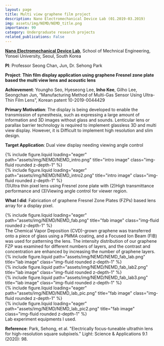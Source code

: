 ```yaml
---
layout: page
title: Multi view graphene film project
description: Nano Electromechanical Device Lab (01.2019-03.2019)
img: assets/img/NEMD/NEMD_title.png
importance: 99
category: Undergraduate research projects
related_publications: False
---
```


**<a href='http://nemd.yonsei.ac.kr/'>Nano Electromechanical Device Lab</a>**, School of Mechnical Engineering, Yonsei University, Seoul, South Korea

**PI**: Professor Seong Chan, Jun, Dr. Sehong Park

**Project**: **Thin film display application using graphene Fresnel zone plate based the multi view lens and acoustic lens**


**Achievement**: Youngho Seo, Hyeseong Lee, **Inho Kee**, Gilho Lee, Seongchan Jun, “Manufacturing Method of Multi-Gas Sensor Using Ultra-Thin Film Lens”, Korean patent 10-2019-0044429


**Primary Motivation**: The display is being developed to enable the transmission of synesthesia, such as expressing a large amount of information and 3D images without glass and sounds. Lenticular lens or parallax barrier technology is required to implement glassless 3D and multi view display. However, it is Difficult to implement high resolution and slim design.


**Target Application**: Dual view display needing viewing angle control
<div class="row">
    <div class="col-sm mt-3 mt-md-0">
        {% include figure.liquid loading="eager" path="assets/img/NEMD/NEMD_intro.png" title="intro image" class="img-fluid rounded z-depth-1" %}
    </div>
    <div class="col-sm mt-3 mt-md-0">
        {% include figure.liquid loading="eager" path="assets/img/NEMD/NEMD_intro2.png" title="intro image" class="img-fluid rounded z-depth-1" %}
    </div>
</div>
<div class="caption">
    (1)Ultra thin pixel lens using Fresnel zone plate with (2)High transmittance performance and (3)Viewing angle control for viewer region.
</div>


**What I did**: Fabrication of graphene Fresnel Zone Plates (FZPs) based lens array for a display pixel.
<div class="row">
    <div class="col-sm mt-3 mt-md-0">
        {% include figure.liquid loading="eager" path="assets/img/NEMD/NEMD_fab.png" title="fab image" class="img-fluid rounded z-depth-1" %}
    </div>
</div>
<div class="caption">
    The Chemical Vapor Deposition (CVD)-grown graphene was transferred onto a piece of glass using a PMMA coating, and a Focused Ion Beam (FIB) was used for patterning the lens. The intensity distribution of our graphene FZP was examined for different numbers of layers, and the contrast and concentration are enhanced by increasing the number of graphene layers.
</div>

<div class="row">
    <div class="col-sm-3 mt-3 mt-md-0">
        {% include figure.liquid path="assets/img/NEMD/NEMD_fab_lab.png" title="lab image" class="img-fluid rounded z-depth-1" %}
    </div>
    <div class="col-sm-3 mt-3 mt-md-0">
        {% include figure.liquid path="assets/img/NEMD/NEMD_fab_lab2.png" title="lab image" class="img-fluid rounded z-depth-1" %}
    </div>
    <div class="col-sm-6 mt-3 mt-md-0">
        {% include figure.liquid path="assets/img/NEMD/NEMD_fab_lab3.png" title="lab image" class="img-fluid rounded z-depth-1" %}
    </div>
</div>
<div class="row">
    <div class="col-sm mt-3 mt-md-0">
        {% include figure.liquid loading="eager" path="assets/img/NEMD/NEMD_lab_pic.png" title="fab image" class="img-fluid rounded z-depth-1" %}
    </div>
    <div class="col-sm mt-3 mt-md-0">
        {% include figure.liquid loading="eager" path="assets/img/NEMD/NEMD_lab_pic2.png" title="fab image" class="img-fluid rounded z-depth-1" %}
    </div>
</div>
<div class="caption">
    Lab experiment equipments I used.
</div>


**Reference**: Park, Sehong, et al. "Electrically focus-tuneable ultrathin lens for high-resolution square subpixels." Light: Science & Applications 9.1 (2020): 98.